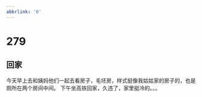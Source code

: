 ```yaml
---
abbrlink: '0'
---
```

# 279

## 回家

今天早上去和姨妈他们一起去看房子，毛坯房，样式挺像我姑姑家的房子的，也是厕所在两个房间中间。
下午坐高铁回家，久违了，家里挺冷的。。。
